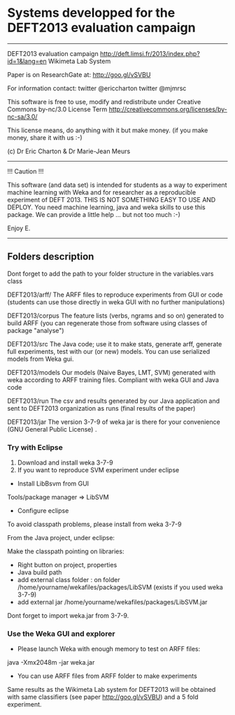 # Systems developped for the DEFT2013 evaluation campaign 

---

DEFT2013 evaluation campaign
http://deft.limsi.fr/2013/index.php?id=1&lang=en 
Wikimeta Lab System

Paper is on ResearchGate at: http://goo.gl/vSVBU
 
For information contact:
twitter @ericcharton
twitter @mjmrsc

This software is free to use, modify and redistribute under 
Creative Commons by-nc/3.0 License Term
http://creativecommons.org/licenses/by-nc-sa/3.0/

This license means, do anything with it but make money.
(if you make money, share it with us :-)

(c) Dr Eric Charton & Dr Marie-Jean Meurs

---

!!! Caution !!!

This software (and data set) is intended for students as a way to experiment machine learning with Weka and for researcher as a reproducible experiment
of DEFT 2013. THIS IS NOT SOMETHING EASY TO USE AND DEPLOY. You need machine learning, java and weka skills to use this package. We
can provide a little help ... but not too much :-)

Enjoy
E.  

---

## Folders description

Dont forget to add the path to your folder structure in the variables.vars class

DEFT2013/arff/		The ARFF files to reproduce experiments from GUI or code (students can use those directly in weka GUI with no further manipulations)

DEFT2013/corpus		The feature lists (verbs, ngrams and so on) generated to build ARFF (you can regenerate those from software using classes of package "analyse")

DEFT2013/src		The Java code; use it to make stats, generate arff, generate full experiments, test with our (or new) models. You can use serialized models from Weka gui.

DEFT2013/models		Our models (Naive Bayes, LMT, SVM) generated with weka according to ARFF training files. Compliant with weka GUI and  Java code

DEFT2013/run		The csv and results generated by our Java application and sent to DEFT2013 organization as runs (final results of the paper)

DEFT2013/jar		The version 3-7-9 of weka jar is there for your convenience (GNU General Public License) . 

### Try with Eclipse

1) Download and install weka 3-7-9
2) If you want to reproduce SVM experiment under eclipse

- Install LibBsvm from GUI 

Tools/package manager => LibSVM

- Configure eclipse

To avoid classpath problems, please install from weka 3-7-9

From the Java project, under eclipse:

Make the classpath pointing on libraries:
- Right button on project, properties
- Java build path
- add external class folder : on folder /home/yourname/wekafiles/packages/LibSVM (exists if you used weka 3-7-9)
- add external jar /home/yourname/wekafiles/packages/LibSVM.jar

Dont forget to import weka.jar from 3-7-9. 

### Use the Weka GUI and explorer

- Please launch Weka with enough memory to test on ARFF files:

java -Xmx2048m -jar weka.jar

- You can use ARFF files from ARFF folder to make experiments

Same results as the Wikimeta Lab system for DEFT2013 will be obtained with same classifiers (see paper http://goo.gl/vSVBU) and a 5 fold experiment. 

